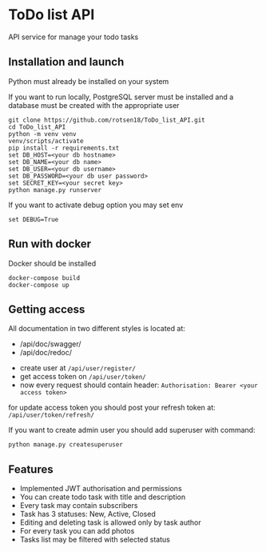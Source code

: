 # ToDo list API

API service for manage your todo tasks

## Installation and launch

Python must already be installed on your system

If you want to run locally, PostgreSQL server must be installed and 
a database must be created with the appropriate user

```shell
git clone https://github.com/rotsen18/ToDo_list_API.git
cd ToDo_list_API
python -m venv venv
venv/scripts/activate
pip install -r requirements.txt
set DB_HOST=<your db hostname>
set DB_NAME=<your db name>
set DB_USER=<your db username>
set DB_PASSWORD=<your db user password>
set SECRET_KEY=<your secret key>
python manage.py runserver
```

If you want to activate debug option you may set env
```shell
set DEBUG=True
```

## Run with docker

Docker should be installed

```shell
docker-compose build
docker-compose up
```

## Getting access

All documentation in two different styles is located at:
* /api/doc/swagger/
* /api/doc/redoc/

- create user at `/api/user/register/`
- get access token on `/api/user/token/`
- now every request should contain header:
`Authorisation: Bearer <your access token>`

for update access token you should post your refresh token at:
`/api/user/token/refresh/`

If you want to create admin user you should add superuser with command:
```shell
python manage.py createsuperuser
```

## Features

* Implemented JWT authorisation and permissions
* You can create todo task with title and description
* Every task may contain subscribers
* Task has 3 statuses: New, Active, Closed
* Editing and deleting task is allowed only by task author
* For every task you can add photos
* Tasks list may be filtered with selected status
